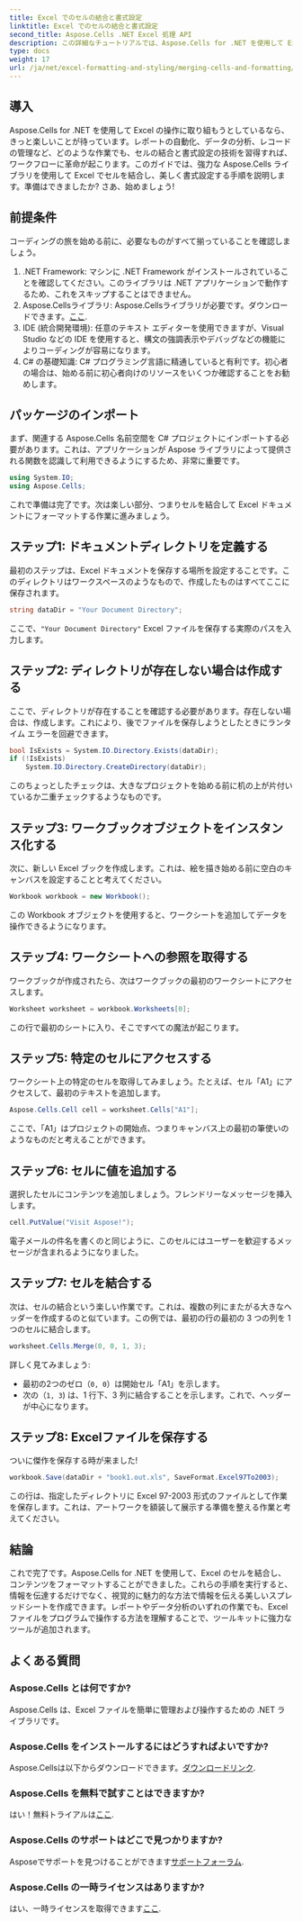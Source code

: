 ```yaml
---
title: Excel でのセルの結合と書式設定
linktitle: Excel でのセルの結合と書式設定
second_title: Aspose.Cells .NET Excel 処理 API
description: この詳細なチュートリアルでは、Aspose.Cells for .NET を使用して Excel のセルを結合および書式設定する方法を学習します。Excel の自動化タスクを簡素化します。
type: docs
weight: 17
url: /ja/net/excel-formatting-and-styling/merging-cells-and-formatting/
---
```

## 導入
Aspose.Cells for .NET を使用して Excel の操作に取り組もうとしているなら、きっと楽しいことが待っています。レポートの自動化、データの分析、レコードの管理など、どのような作業でも、セルの結合と書式設定の技術を習得すれば、ワークフローに革命が起こります。このガイドでは、強力な Aspose.Cells ライブラリを使用して Excel でセルを結合し、美しく書式設定する手順を説明します。準備はできましたか? さあ、始めましょう!
## 前提条件
コーディングの旅を始める前に、必要なものがすべて揃っていることを確認しましょう。
1. .NET Framework: マシンに .NET Framework がインストールされていることを確認してください。このライブラリは .NET アプリケーションで動作するため、これをスキップすることはできません。
2.  Aspose.Cellsライブラリ: Aspose.Cellsライブラリが必要です。ダウンロードできます。[ここ](https://releases.aspose.com/cells/net/).
3. IDE (統合開発環境): 任意のテキスト エディターを使用できますが、Visual Studio などの IDE を使用すると、構文の強調表示やデバッグなどの機能によりコーディングが容易になります。
4. C# の基礎知識: C# プログラミング言語に精通していると有利です。初心者の場合は、始める前に初心者向けのリソースをいくつか確認することをお勧めします。
## パッケージのインポート
まず、関連する Aspose.Cells 名前空間を C# プロジェクトにインポートする必要があります。これは、アプリケーションが Aspose ライブラリによって提供される関数を認識して利用できるようにするため、非常に重要です。
```csharp
using System.IO;
using Aspose.Cells;
```
これで準備は完了です。次は楽しい部分、つまりセルを結合して Excel ドキュメントにフォーマットする作業に進みましょう。
## ステップ1: ドキュメントディレクトリを定義する
最初のステップは、Excel ドキュメントを保存する場所を設定することです。このディレクトリはワークスペースのようなもので、作成したものはすべてここに保存されます。 
```csharp
string dataDir = "Your Document Directory";
```
ここで、`"Your Document Directory"` Excel ファイルを保存する実際のパスを入力します。 
## ステップ2: ディレクトリが存在しない場合は作成する
ここで、ディレクトリが存在することを確認する必要があります。存在しない場合は、作成します。これにより、後でファイルを保存しようとしたときにランタイム エラーを回避できます。
```csharp
bool IsExists = System.IO.Directory.Exists(dataDir);
if (!IsExists)
    System.IO.Directory.CreateDirectory(dataDir);
```
このちょっとしたチェックは、大きなプロジェクトを始める前に机の上が片付いているか二重チェックするようなものです。 
## ステップ3: ワークブックオブジェクトをインスタンス化する
次に、新しい Excel ブックを作成します。これは、絵を描き始める前に空白のキャンバスを設定することと考えてください。 
```csharp
Workbook workbook = new Workbook();
```
この Workbook オブジェクトを使用すると、ワークシートを追加してデータを操作できるようになります。
## ステップ4: ワークシートへの参照を取得する
ワークブックが作成されたら、次はワークブックの最初のワークシートにアクセスします。 
```csharp
Worksheet worksheet = workbook.Worksheets[0];
```
この行で最初のシートに入り、そこですべての魔法が起こります。
## ステップ5: 特定のセルにアクセスする
ワークシート上の特定のセルを取得してみましょう。たとえば、セル「A1」にアクセスして、最初のテキストを追加します。
```csharp
Aspose.Cells.Cell cell = worksheet.Cells["A1"];
```
ここで、「A1」はプロジェクトの開始点、つまりキャンバス上の最初の筆使いのようなものだと考えることができます。
## ステップ6: セルに値を追加する
選択したセルにコンテンツを追加しましょう。フレンドリーなメッセージを挿入します。
```csharp
cell.PutValue("Visit Aspose!");
```
電子メールの件名を書くのと同じように、このセルにはユーザーを歓迎するメッセージが含まれるようになりました。
## ステップ7: セルを結合する
次は、セルの結合という楽しい作業です。これは、複数の列にまたがる大きなヘッダーを作成するのと似ています。この例では、最初の行の最初の 3 つの列を 1 つのセルに結合します。
```csharp
worksheet.Cells.Merge(0, 0, 1, 3);
```
詳しく見てみましょう:
- 最初の2つのゼロ（`0, 0`）は開始セル「A1」を示します。
- 次の（`1, 3`) は、1 行下、3 列に結合することを示します。これで、ヘッダーが中心になります。
## ステップ8: Excelファイルを保存する
ついに傑作を保存する時が来ました! 
```csharp
workbook.Save(dataDir + "book1.out.xls", SaveFormat.Excel97To2003);
```
この行は、指定したディレクトリに Excel 97-2003 形式のファイルとして作業を保存します。これは、アートワークを額装して展示する準備を整える作業と考えてください。
## 結論
これで完了です。Aspose.Cells for .NET を使用して、Excel のセルを結合し、コンテンツをフォーマットすることができました。これらの手順を実行すると、情報を伝達するだけでなく、視覚的に魅力的な方法で情報を伝える美しいスプレッドシートを作成できます。レポートやデータ分析のいずれの作業でも、Excel ファイルをプログラムで操作する方法を理解することで、ツールキットに強力なツールが追加されます。
## よくある質問
### Aspose.Cells とは何ですか?
Aspose.Cells は、Excel ファイルを簡単に管理および操作するための .NET ライブラリです。 
### Aspose.Cells をインストールするにはどうすればよいですか?
 Aspose.Cellsは以下からダウンロードできます。[ダウンロードリンク](https://releases.aspose.com/cells/net/).
### Aspose.Cells を無料で試すことはできますか?
はい！無料トライアルは[ここ](https://releases.aspose.com/).
### Aspose.Cells のサポートはどこで見つかりますか?
Asposeでサポートを見つけることができます[サポートフォーラム](https://forum.aspose.com/c/cells/9).
### Aspose.Cells の一時ライセンスはありますか?
はい、一時ライセンスを取得できます[ここ](https://purchase.aspose.com/temporary-license/).